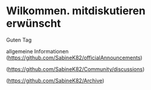 # Wilkommen. mitdiskutieren erwünscht

Guten Tag 

allgemeine Informationen
(https://github.com/SabineK82/officialAnnouncements)

(https://github.com/SabineK82/Community/discussions)


(https://github.com/SabineK82/Archive)
